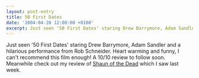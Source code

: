 ```yaml
---
layout: post-entry
title: 50 First Dates
date: '2004-04-20 12:00:00 +0100'
excerpt: Just seen '50 First Dates' staring Drew Barrymore, Adam Sandler and a hilarious performance from Rob Schneider.
---
```

Just seen '50 First Dates' staring Drew Barrymore, Adam Sandler and a hilarious performance from Rob Schneider. Heart warming and funny, I can't recommend this film enough! A 10/10 review to follow soon. Meanwhile check out my review of [Shaun of the Dead][1] which I saw last week.

[1]: /2004/04/shaun_of_the_dead/